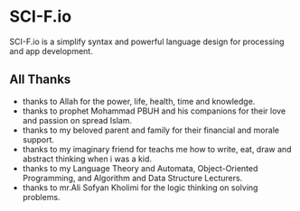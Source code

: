 # SCI-F.io
SCI-F.io is a simplify syntax and powerful language design for processing and app development.
## All Thanks
* thanks to Allah for the power, life, health, time and knowledge.
* thanks to prophet Mohammad PBUH and his companions for their love and passion on spread Islam.
* thanks to my beloved parent and family for their financial and morale support.
* thanks to my imaginary friend for teachs me how to write, eat, draw and abstract thinking when i was a kid.
* thanks to my Language Theory and Automata, Object-Oriented Programming, and Algorithm and Data Structure Lecturers.
* thanks to mr.Ali Sofyan Kholimi for the logic thinking on solving problems.
